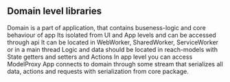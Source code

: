 ## Domain level libraries

Domain is a part of application, that contains buseness-logic and core behaviour of app
Its isolated from UI and App levels and can be accessed through api
It can be located in WebWorker, SharedWorker, ServiceWorker or in a main thread
Logic and data should be located in reach-models with State getters and setters and Actions
In app level you can access ModelProxy
App connects to domain through some stream that serializes all data, actions and requests with serialization from core package.


